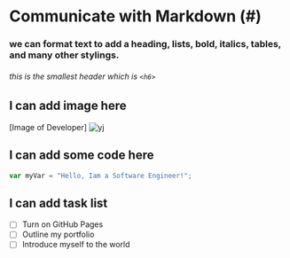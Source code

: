 # Communicate with Markdown (#)
### we can format text to add a heading, lists, bold, italics, tables, and many other stylings.
###### this is the smallest header which is  `<h6>`

## I can add image here 
[Image of Developer] ![yj](https://github.com/user-attachments/assets/dfd62be2-03f1-49af-8a0c-1be4a50362f4)


## I can add some code here 
``` javascript
var myVar = "Hello, Iam a Software Engineer!";
```
## I can add task list 
- [ ] Turn on GitHub Pages
- [ ] Outline my portfolio
- [ ] Introduce myself to the world
